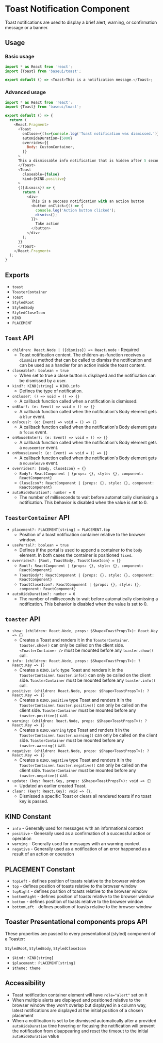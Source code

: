 # Toast Notification Component

Toast notifications are used to display a brief alert, warning, or confirmation message or a banner.

## Usage

### Basic usage

```javascript
import * as React from 'react';
import {Toast} from 'baseui/toast';

export default () => <Toast>This is a notification message.</Toast>;
```

### Advanced usage

```javascript
import * as React from 'react';
import {Toast} from 'baseui/toast';

export default () => {
  return (
    <React.Fragment>
      <Toast
        onClose={()=>{console.log('Toast notification was dismissed.')}}
        autoHideDuration={5000}
        overrides={{
          Body: CustomContainer,
        }}
      >
      This a dismissable info notification that is hidden after 5 seconds automatically.
      </Toast>
      <Toast
        closeable={false}
        kind={KIND.positive}
      >
      {({dismiss}) => {
        return (
          <div>
            This is a success notification with an action button
            <button onClick={() => {
              console.log('Action button clicked');
              dismiss();
            }}>
              Take action
            </button>
          </div>
        );
      }}
      </Toast>
    </React.Fragment>
  );
}
```

## Exports

* `toast`
* `ToasterContainer`
* `Toast`
* `StyledRoot`
* `StyledBody`
* `StyledCloseIcon`
* `KIND`
* `PLACEMENT`

## `Toast` API

* `children: React.Node | ({dismiss}) => React.node` - Required
  * Toast notification content. The children-as-function receives a `dissmiss` method that can be called
    to dismiss the notification and can be used as a handler for an action inside the toast content.
* `closeable?: boolean = true`
  * When set to true a close button is displayed and the notification can be dismissed by a user.
* `kind?: KIND[string] = KIND.info`
  * Defines the type of notification.
* `onClose?: () => void = () => {}`
  * A callback function called when a notification is dismissed.
* `onBlur?: (e: Event) => void = () => {}`
  * A callback function called when the notification's Body element gets a `blur` event.
* `onFocus?: (e: Event) => void = () => {}`
  * A callback function called when the notification's Body element gets a `focus` event.
* `onMouseEnter?: (e: Event) => void = () => {}`
  * A callback function called when the notification's Body element gets a `mouseenter` event.
* `onMouseLeave?: (e: Event) => void = () => {}`
  * A callback function called when the notification's Body element gets a `mouseleave` event.
* `overrides?: {Body, CloseIcon} = {}`
  * `Body?: ReactComponent | {props: {}, style: {}, component: ReactComponent}`
  * `CloseIcon?: ReactComponent | {props: {}, style: {}, component: ReactComponent}`
* `autoHideDuration?: number = 0`
  * The number of milliseconds to wait before automatically dismissing a notification. This behavior is
    disabled when the value is set to 0.

## `ToasterContainer` API

* `placement?: PLACEMENT[string] = PLACEMENT.top`
  * Position of a toast notification container relative to the browser window.
* `usePortal?: boolean = true`
  * Defines if the portal is used to append a container to the `body` element. In both cases the container
    is positioned `fixed`.
* `overrides?: {Root, ToastBody, ToastCloseIcon} = {}`
  * `Root?: ReactComponent | {props: {}, style: {}, component: ReactComponent}`
  * `ToastBody?: ReactComponent | {props: {}, style: {}, component: ReactComponent}`
  * `ToastCloseIcon?: ReactComponent | {props: {}, style: {}, component: ReactComponent}`
* `autoHideDuration?: number = 0`
  * The number of milliseconds to wait before automatically dismissing a notification. This behavior is
    disabled when the value is set to 0.

## `toaster` API

* `show: (children: React.Node, props: $Shape<ToastPropsT>): React.Key => {}`
  * Creates a Toast and renders it in the `ToasterContainer`. `toaster.show()` can only be called on the
    client side. `<ToasterContainer />` must be mounted before any `toaster.show()` call.
* `info: (children: React.Node, props: $Shape<ToastPropsT>): ?React.Key => {}`
  * Creates a `KIND.info` type Toast and renders it in the `ToasterContainer`. `toaster.info()` can only be
    called on the client side. `ToasterContainer` must be mounted before any `toaster.info()` call.
* `positive: (children: React.Node, props: $Shape<ToastPropsT>): ?React.Key => {}`
  * Creates a `KIND.positive` type Toast and renders it in the `ToasterContainer`. `toaster.positive()` can
    only be called on the client side. `ToasterContainer` must be mounted before any `toaster.positive()` call.
* `warning: (children: React.Node, props: $Shape<ToastPropsT>): ?React.Key => {}`
  * Creates a `KIND.warning` type Toast and renders it in the `ToasterContainer`. `toaster.warning()` can
    only be called on the client side. `ToasterContainer` must be mounted before any `toaster.warning()` call.
* `negative: (children: React.Node, props: $Shape<ToastPropsT>): ?React.Key => {}`
  * Creates a `KIND.negative` type Toast and renders it in the `ToasterContainer`. `toaster.negative()` can
    only be called on the client side. `ToasterContainer` must be mounted before any `toaster.negative()` call.
* `update: (key: React.Key, props: $Shape<ToastPropsT>): void => {}`
  * Updated an earlier created Toast.
* `clear: (key?: React.Key): void => {}`,
  * Dismissed a specific Toast or clears all rendered toasts if no toast key is passed.

## KIND Constant

* `info` - Generally used for messages with an informational context
* `positive` - Generally used as a confirmation of a successful action or operation
* `warning` - Generally used for messages with an warning context
* `negative` - Generally used as a notification of an error happened as a result of an action or operation

## PLACEMENT Constant

* `topLeft` - defines position of toasts relative to the browser window
* `top` - defines position of toasts relative to the browser window
* `topRight` - defines position of toasts relative to the browser window
* `bottomRight` - defines position of toasts relative to the browser window
* `bottom` - defines position of toasts relative to the browser window
* `bottomLeft` - defines position of toasts relative to the browser window

## Toaster Presentational components props API

These properties are passed to every presentational (styled) component of a Toaster:

`StyledRoot`, `StyledBody`, `StyledCloseIcon`

* `$kind: KIND[string]`
* `$placement: PLACEMENT[string]`
* `$theme: theme`

## Accessibility

* Toast notification container element will have `role="alert"` set on it
* When multiple alerts are displayed and positioned relative to the browser window they won't overlap but displayed in a column way, latest notifications are displayed at the initial position of a chosen placement
* When a notification is set to be dismissed automatically after a provided `autoHideDuration` time hovering or focusing the notification will prevent the notification from disappearing and reset the timeout to the initial `autoHideDuration` value
